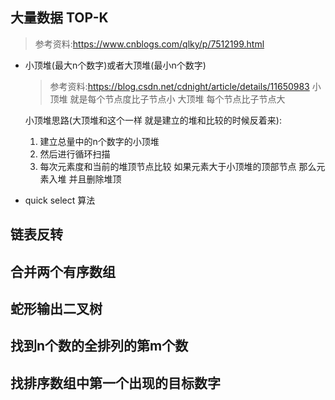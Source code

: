 ## 大量数据 TOP-K 
>参考资料:https://www.cnblogs.com/qlky/p/7512199.html

* 小顶堆(最大n个数字)或者大顶堆(最小n个数字) 
  >参考资料:https://blog.csdn.net/cdnight/article/details/11650983 
  >小顶堆 就是每个节点度比子节点小
  >大顶堆 每个节点比子节点大    
  
  小顶堆思路(大顶堆和这个一样 就是建立的堆和比较的时候反着来):
  1. 建立总量中的n个数字的小顶堆 
  2. 然后进行循环扫描
  3. 每次元素度和当前的堆顶节点比较 如果元素大于小顶堆的顶部节点 那么元素入堆   并且删除堆顶

* quick  select 算法  



## 链表反转

## 合并两个有序数组

## 蛇形输出二叉树

## 找到n个数的全排列的第m个数

## 找排序数组中第一个出现的目标数字
